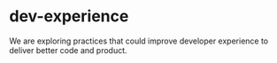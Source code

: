 # dev-experience
We are exploring practices that could improve developer experience to deliver better code and product.
